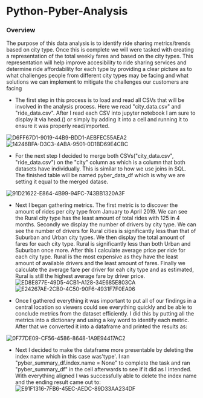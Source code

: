 # Python-Pyber-Analysis
### Overview

The purpose of this data analysis is to identify ride sharing metrics/trends based on city type. Once this is complete we will were tasked with creating a  representation of the total weekly fares and based on the city types. This representation will help improve accesibility to ride sharing services and determine ride affordability for each type by providing a clear picture as to what challenges people from different city types may be facing and what solutions we can implement to mitigate the challenges our customers are facing


- The first step in this process is to load and read all CSVs that will be involved in the analysis process. Here we read "city_data.csv" and "ride_data.csv". After I read each CSV into jupyter notebook I am sure to display it via head.() or simply by adding it into a cell and running it to ensure it was properly read/imported. 

![D6FF67D1-9019-44B9-BDD1-AEBFEC55AEA2](https://user-images.githubusercontent.com/112785655/216108777-1c6c70fc-f1a2-486c-90c7-a03115c79ab8.jpeg)
![14246BFA-D3C3-4ABA-9501-0D1BD69E4CBC](https://user-images.githubusercontent.com/112785655/216112824-8c84f108-939f-4e9c-89e0-ceb3ef2cb962.jpeg)

- For the next step I decided to merge both CSVs("city_data.csv", "ride_data.csv") on the "city" column as which is a column that both datasets have individually. This is similar to how we use joins in SQL. The finished table will be named pyber_data_df which is why we are setting it equal to the merged datase.

![91D21622-E864-4B99-94FC-743BB1320A3F](https://user-images.githubusercontent.com/112785655/216115044-320c746b-0f18-48d8-bc66-d1339ef4bb9e.jpeg)

- Next I began gathering metrics. The first metric is to discover the amount of rides per city type from January to April 2019. We can see the Rural city type has the least amount of total rides with 125 in 4 months. Secondly we display the number of drivers by city type. We can see the number of drivers for Rural cities is significantly less than that of Suburban and Urban city types. We then display the total amount of fares for each city type. Rural is significantly less than both Urban and Suburban once more. After this I calculate average price per ride for each city type. Rural is the most expensive as they have the least amount of available drivers and the least amount of fares. Finally we calculate the average fare per driver for eah city type and as estimated, Rural is still the highest average fare by driver price. 
![ED8E877E-49D5-4CB1-A128-34E685E803CA](https://user-images.githubusercontent.com/112785655/216137765-72a085ef-f8b2-442a-9c09-0d42313e14ed.jpeg)
![E24267AE-2CB0-4C50-90F6-4931F7F0EA06](https://user-images.githubusercontent.com/112785655/216138100-590f32c8-c944-46b0-8e2e-a462e23495bc.jpeg)

- Once I gathered everything it was important to put all of our findings in a central location so viewers could see everything quickly and be able to conclude metrics from the dataset efficiently. I did this by putting all the metrics into a dictionary and using a key word to identify each metric. After that we converted it into a dataframe and printed the results as:

![0F77DE09-CF56-4586-8648-1A9E94417AC2](https://user-images.githubusercontent.com/112785655/216139273-6e1dd90b-3e10-487b-a496-c1e5bb011689.jpeg)

- Next I decided to make the dataframe more presentable by deleting the index name which in this case was'type'. I ran "pyber_summary_df.index.name = None" to complete the task and ran "pyber_summary_df" in the cell afterwards to see if it did as I intended. With everything aligned I was successfully able to delete the index name and the ending result came out to:
![E91F1316-7FB6-45EC-AEDC-89D33AA234DF](https://user-images.githubusercontent.com/112785655/216140311-f0be85b2-de89-46a8-b72c-44d7415bea36.jpeg)

